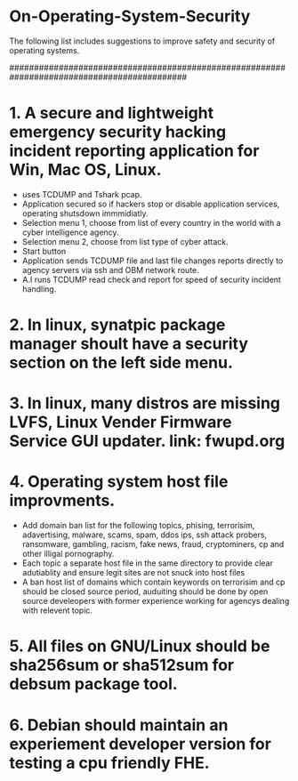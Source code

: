 #####
# On-Operating-System-Security

The following list includes suggestions to improve safety and security of operating systems.

############################################################################################

# 1. A secure and lightweight emergency security hacking incident reporting application for Win, Mac OS, Linux.
- uses TCDUMP and Tshark pcap.
- Application secured so if hackers stop or disable application services, operating shutsdown immmidiatly.
- Selection menu 1, choose from list of every country in the world with a cyber intelligence agency.
- Selection menu 2, choose from list type of cyber attack.
- Start button
- Application sends TCDUMP file and last file changes reports directly to agency servers via ssh and OBM network route.
- A.I runs TCDUMP read check and report for speed of security incident handling.

# 2. In linux, synatpic package manager shoult have a security section on the left side menu.

# 3. In linux, many distros are missing LVFS, Linux Vender Firmware Service GUI updater. link: fwupd.org

# 4. Operating system host file improvments.
- Add domain ban list for the following topics, phising, terrorisim, adavertising, malware, scams, spam, ddos ips, ssh attack probers, ransomware, gambling, racism, fake news, fraud, cryptominers, cp and other illigal pornography.
- Each topic a separate host file in the same directory to provide clear adutiablity and ensure legit sites are not snuck into host files
- A ban host list of domains which contain keywords on terrorisim and cp should be closed source period, auduiting should be done by open source develeopers with former experience working for agencys dealing with relevent topic.

# 5. All files on GNU/Linux should be sha256sum or sha512sum for debsum package tool.

# 6. Debian should maintain an experiement developer version for testing a cpu friendly FHE.

#####





